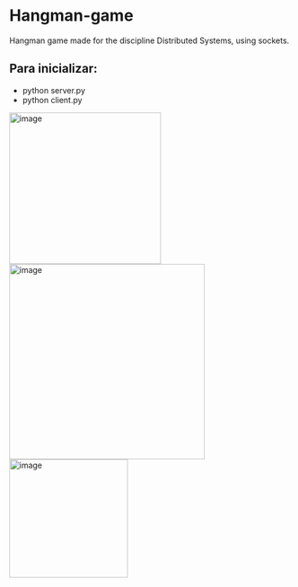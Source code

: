 # Hangman-game
Hangman game made for the discipline Distributed Systems, using sockets.

## Para inicializar:
* python server.py
* python client.py

<img width="270" alt="image" src="https://user-images.githubusercontent.com/88504003/209709213-1afbf672-567a-490a-8931-67c0006415fb.png">
<img width="348" alt="image" src="https://user-images.githubusercontent.com/88504003/209709178-4e6f532c-27b8-4b1f-ac10-8c040e4c8bd5.png">
<img width="211" alt="image" src="https://user-images.githubusercontent.com/88504003/209709273-ec481994-c8e1-4b49-8ab5-029cda7ff01b.png">


